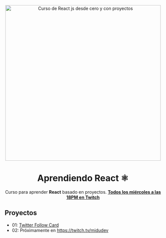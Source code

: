 <div align="center">

<img alt="Curso de React js desde cero y con proyectos" src="https://user-images.githubusercontent.com/1561955/212888793-fd719e58-b0c2-4d03-9c55-38e3e79ebc17.png" width="500" />

# Aprendiendo React ⚛️

Curso para aprender **React** basado en proyectos.
**[Todos los miércoles a las 18PM en Twitch](https://twitch.tv/midudev)**
</div>

## Proyectos

- 01: [Twitter Follow Card](projects/01-twitter-follow-card/)
- 02: Próximamente en https://twitch.tv/midudev
